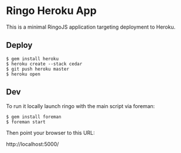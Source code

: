 # Ringo Heroku App

This is a minimal RingoJS application targeting deployment to Heroku.

## Deploy

    $ gem install heroku
    $ heroku create --stack cedar
    $ git push heroku master
    $ heroku open

## Dev

To run it locally launch ringo
with the main script via foreman:

    $ gem install foreman
    $ foreman start

Then point your browser to this URL:

  http://localhost:5000/
